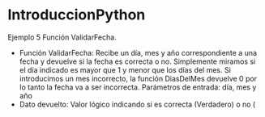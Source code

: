 # IntroduccionPython
Ejemplo 5 Función ValidarFecha.

- Función ValidarFecha: Recibe un día, mes y año correspondiente a una fecha y  devuelve si la fecha es correcta o no.
Simplemente miramos si el día indicado es mayor que 1 y menor que los días del mes. Si introducimos un mes incorrecto, la función DiasDelMes devuelve 0 por lo tanto la fecha va a ser incorrecta.
Parámetros de entrada: día, mes y año
-  Dato devuelto: Valor lógico indicando si es correcta (Verdadero) o no (
